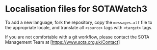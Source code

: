 # Localisation files for SOTAWatch3

To add a new language, fork the repository, copy the `messages.xlf` file to the appropriate locale, and translate all `<source>` tags with `<target>` tags.  

If you are not comfortable with a git workflow, please contact the SOTA Management Team at [https://www.sota.org.uk/Contact]


